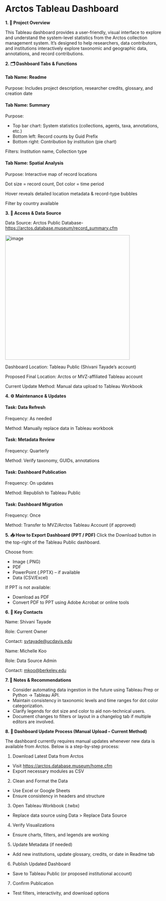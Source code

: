 # Arctos Tableau Dashboard

**1. 📌 Project Overview**

This Tableau dashboard provides a user-friendly, visual interface to explore and understand the system-level statistics from the Arctos collection management system. It’s designed to help researchers, data contributors, and institutions interactively explore taxonomic and geographic data, annotations, and record contributions.

**2. 🗂️ Dashboard Tabs & Functions**

#### Tab Name: Readme

Purpose: Includes project description, researcher credits, glossary, and creation date


#### Tab Name: Summary

Purpose:

- Top bar chart: System statistics (collections, agents, taxa, annotations, etc.)
- Bottom left: Record counts by Guid Prefix
- Bottom right: Contribution by institution (pie chart)

Filters: Institution name, Collection type


#### Tab Name: Spatial Analysis

Purpose: Interactive map of record locations

Dot size = record count, Dot color = time period

Hover reveals detailed location metadata & record-type bubbles

Filter by country available


**3. 🔐 Access & Data Source**

Data Source: Arctos Public Database- https://arctos.database.museum/record_summary.cfm

<img width="398" alt="image" src="https://github.com/user-attachments/assets/dd605193-6b60-41db-a56a-8240d43f60f3" />

 
Dashboard Location: Tableau Public (Shivani Tayade’s account)

Proposed Final Location: Arctos or MVZ-affiliated Tableau account

Current Update Method: Manual data upload to Tableau Workbook

**4. ⚙️ Maintenance & Updates**

#### Task: Data Refresh

Frequency: As needed

Method: Manually replace data in Tableau workbook

#### Task: Metadata Review

Frequency: Quarterly

Method: Verify taxonomy, GUIDs, annotations

#### Task: Dashboard Publication

Frequency: On updates

Method: Republish to Tableau Public

#### Task: Dashboard Migration

Frequency: Once

Method: Transfer to MVZ/Arctos Tableau Account (if approved)

**5. 📥 How to Export Dashboard (PPT / PDF)**
Click the Download button in the top-right of the Tableau Public dashboard.

Choose from:

- Image (.PNG)
- PDF
- PowerPoint (.PPTX) – if available
- Data (CSV/Excel)

  
If PPT is not available:

- Download as PDF
- Convert PDF to PPT using Adobe Acrobat or online tools

  
**6. 📧 Key Contacts**

Name: Shivani Tayade

Role: Current Owner

Contact: svtayade@ucdavis.edu

Name: Michelle Koo

Role: Data Source Admin

Contact: mkoo@berkeley.edu

**7. 🧠 Notes & Recommendations**

- Consider automating data ingestion in the future using Tableau Prep or Python → Tableau API.
- Maintain consistency in taxonomic levels and time ranges for dot color categorization.
- Clarify legends for dot size and color to aid non-technical users.
- Document changes to filters or layout in a changelog tab if multiple editors are involved.

  
**8. 🔄 Dashboard Update Process (Manual Upload – Current Method)**

The dashboard currently requires manual updates whenever new data is available from Arctos. Below is a step-by-step process:

1. Download Latest Data from Arctos
- Visit https://arctos.database.museum/home.cfm
- Export necessary modules as CSV
  
2. Clean and Format the Data
- Use Excel or Google Sheets
- Ensure consistency in headers and structure
  
3. Open Tableau Workbook (.twbx)
- Replace data source using Data > Replace Data Source
  
4. Verify Visualizations
- Ensure charts, filters, and legends are working
  
5. Update Metadata (if needed)
- Add new institutions, update glossary, credits, or date in Readme tab
  
6. Publish Updated Dashboard
- Save to Tableau Public (or proposed institutional account)
  
7. Confirm Publication
- Test filters, interactivity, and download options
